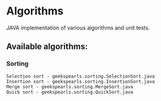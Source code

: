 # Algorithms
JAVA implementation of various algorithms and unit tests.

## Available algorithms:
### Sorting
    Selection sort - geekspearls.sorting.SelectionSort.java
    Insertion sort - geekspearls.sorting.InsertionSort.java
    Merge sort - geekspearls.sorting.MergeSort.java
    Quick sort - geekspearls.sorting.QuickSort.java
    
